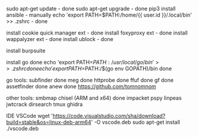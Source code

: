 sudo apt-get update - done
sudo apt-get upgrade - done
pip3 install ansible - manually
echo 'export PATH=$PATH:/home/{{ user.id }}/.local/bin' >> .zshrc - done

install cookie quick manager ext - done
install foxyproxy ext - done
install wappalyzer ext - done
install ublock - done

install burpsuite

install go  done
echo 'export PATH=$PATH:/usr/local/go/bin' >> .zshrc done
echo 'export PATH=$PATH:/$(go env GOPATH)/bin   done

go tools:
subfinder done
meg done
httprobe done
ffuf done 
gf done
assetfinder done
anew done
https://github.com/tomnomnom

other tools:
smbmap
chisel (ARM and x64) done
impacket
pspy
linpeas
jwtcrack
dirsearch
tmux
ghidra

IDE
VSCode
wget 'https://code.visualstudio.com/sha/download?build=stable&os=linux-deb-arm64' -O vscode.deb
sudo apt-get install ./vscode.deb
